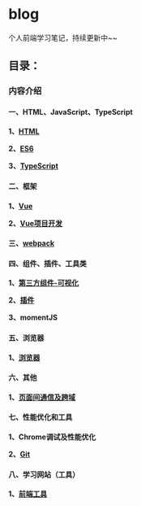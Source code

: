 # blog
个人前端学习笔记，持续更新中~~

## 目录：

### 内容介绍

#### 一、HTML、JavaScript、TypeScript

**1、[HTML](https://github.com/snowLeopard93/blog/tree/master/study/guide/HTML)**

**2、[ES6](https://github.com/snowLeopard93/blog/tree/master/study/guide/ES6)**

**3、[TypeScript](https://github.com/snowLeopard93/blog/tree/master/study/guide/TypeScript)**

#### 二、框架

**1、[Vue](https://github.com/snowLeopard93/blog/blob/master/study/guide/Vue)**

**2、[Vue项目开发](https://github.com/snowLeopard93/blog/tree/master/study/guide/Vue%E9%A1%B9%E7%9B%AE%E5%BC%80%E5%8F%91)**

#### 三、[webpack](https://github.com/snowLeopard93/blog/tree/master/study/guide/webpack)

#### 四、组件、插件、工具类

**1、[第三方组件-可视化](https://github.com/snowLeopard93/blog/tree/master/study/guide/%E7%AC%AC%E4%B8%89%E6%96%B9%E7%BB%84%E4%BB%B6/%E5%8F%AF%E8%A7%86%E5%8C%96)**

**2、[插件](https://github.com/snowLeopard93/blog/blob/master/study/guide/%E6%8F%92%E4%BB%B6)**

**3、momentJS**

#### 五、浏览器

**1、[浏览器](https://github.com/snowLeopard93/blog/tree/master/study/guide/%E6%B5%8F%E8%A7%88%E5%99%A8)**

#### 六、其他

**1、[页面间通信及跨域](https://github.com/snowLeopard93/blog/blob/master/study/guide/%E5%85%B6%E4%BB%96/%E9%A1%B5%E9%9D%A2%E9%97%B4%E9%80%9A%E4%BF%A1%E5%8F%8A%E8%B7%A8%E5%9F%9F.md)**

#### 七、性能优化和工具

**1、Chrome调试及性能优化**

**2、[Git](https://github.com/snowLeopard93/blog/tree/master/study/guide/Git)**

#### 八、学习网站（工具）

**1、[前端工具](https://github.com/snowLeopard93/blog/blob/master/study/guide/%E5%AD%A6%E4%B9%A0%E7%BD%91%E7%AB%99%EF%BC%88%E5%B7%A5%E5%85%B7%EF%BC%89/tool.md)**




